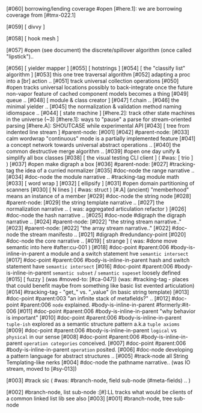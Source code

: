 [#060]       borrowing/lending coverage
       #open [#here.1]: we are borrowing coverage from [#tmx-022.1]

[#059]       [ divvy ]

[#058]       [ hook mesh ]

[#057] #open (see document)
             the discrete/spillover algorithm (once called "lipstick")..

[#056]       [ yielder mapper ]
[#055]       [ hotstrings ]
[#054]       [ the "classify list" algorithm ]
[#053]       this one tree traversal algorithm
[#052]       adapting a proc into a [br] action ..
[#051]       track universal collection operations
[#050] #open tracks universal locations possibly to back-integrate once
             the future non-vapor feature of cached component models
             becomes a thing
[#049]       queue ..
[#048]       [ module & class creator ]
[#047]       f.chain ..
[#046]       the minimal yielder ..
[#045]       the normalization & validation method naming idiomspace ..
[#044]       [ state machine ]
             [#here.2]: track other state machines in the universe (~3)
             [#here.1]: ways to "pause" a parse for stream-oriented parsing
             [#here.A]: SHOUTCASE while experimental API
[#043]       [ tree from indented line stream ] #parent-node: [#001]
[#042]       #parent-node: [#033] calm wordwrap "continuous" mode is
               a partially implemented feature
[#041]       a concept network towards universal abstract operations ..
[#040]       the common destructive merge algorithm ..
[#039] #open one day unify & simplify all box classes
[#038]       [ the visual testing CLI client ]
             ( #was: [ trio ] )
[#037] #open make digraph a box
[#036]       #parent-node: [#027] #tracking-tag the idea of a curried normalizer
[#035]       #doc-node the range narrative ..
[#034]       #doc-node the module narrative .. #tracking-tag module math
[#033]       [ word wrap ]
[#032]       [ ellipsify ]
[#031] #open domain partitioning of scanners
[#030]       [ N lines ]
             ( #was: struct )
             [#.A]  (ancient) "memberhood" means an instance of a member
[#029]       #doc-node the string node
[#028]       #parent-node: [#029] the string template narrative ..
[#027]       the normalization narrative ..
             ( was: aggregated articulation refactor )
[#026]       #doc-node the hash narrative ..
[#025]       #doc-node #digraph the digraph narrative ..
[#024]       #parent-node: [#022] "the string stream narrative.."
[#023]       #parent-node: [#022] "the array stream narrative.."
[#022]       #doc-node the stream manifesto ..
[#021]       #digraph #redundancy-point
[#020]       #doc-node the core narrative ..
[#019]       [ strange ]
             ( was: #done move semantic into here #after:cu-001 )
[#018]       #doc-point #parent:006 #body-is-inline-in-parent
               a module and a switch statement hve `semantic intersect`
[#017]       #doc-point #parent:006 #body-is-inline-in-parent
               hash and switch statement have `semantic intersect`
[#016]       #doc-point #parent:006 #body-is-inline-in-parent
               `semantic subset` / `semantic supeset` loosely defined
[#015]       [ fuzzy ]
             (was #moved-to: [#ca-047])
             (was: #tracking-tag - places that could benefit maybe from something
               like basic list evented articulation)
[#014]       #tracking-tag - "get_" vs. "_value" (in basic string template)
[#013]       #doc-point #parent:003
               "an infinite stack of metafields?" ..
[#012]       #doc-point #parent:006 `node` explained. #body-is-inline-in-parent
               #formerly:#it-006
[#011]       #doc-point #parent:006 #body-is-inline-in-parent
               "why behavior is important"
[#010]       #doc-point #parent:006 #body-is-inline-in-parent
               `tuple-ish` explored as a semantic structure pattern
               a.k.a `tuple axioms`
[#009]       #doc-point #parent:006 #body-is-inline-in-parent
               `logical` vs `physical` in our sense
[#008]       #doc-point #parent:006 #body-is-inline-in-parent
               `operation categories` conceived.
[#007]       #doc-point #parent:006 #body-is-inline-in-parent
               `operation` posited.
[#006]       #doc-node developing a pattern language for abstract structures ..
[#005]       #track-node all String Templating-like nerks
[#004]       #doc-node the pathname narrative.. (was IO stream, moved to [#sy-013])

[#003]       #track sic
             ( #was: #branch-node, field sub-node (#meta-fields) .. )

[#002]       #branch-node, list sub-node
             :[#]:LL tracks what would be clients of a common linked list lib
             see also [#003]
[#001]       #branch-node, tree sub-node
